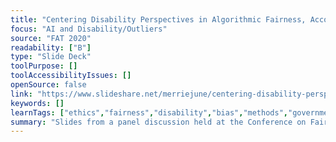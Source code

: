 ```yaml
---
title: "Centering Disability Perspectives in Algorithmic Fairness, Accountability, and Transparency"
focus: "AI and Disability/Outliers"
source: "FAT 2020"
readability: ["B"]
type: "Slide Deck"
toolPurpose: []
toolAccessibilityIssues: []
openSource: false
link: "https://www.slideshare.net/merriejune/centering-disability-perspectives-in-algorithmic-fairness-accountability-transparency-226143105"
keywords: []
learnTags: ["ethics","fairness","disability","bias","methods","government","business","inclusivePractice"]
summary: "Slides from a panel discussion held at the Conference on Fairness, Accountability and Transparency that covers a wide range of issues, including AI and accessibility, ethics, disability, inclusion/exclusion, bias, law, fintech, and future trends.  "
---
```


